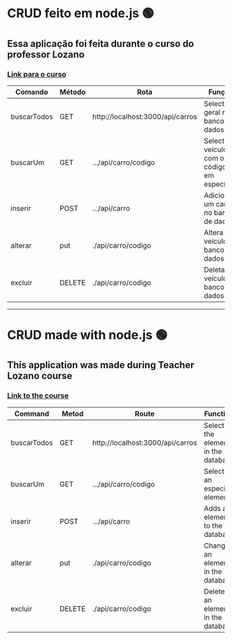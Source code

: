 # CRUD feito em node.js 🟢
## Essa aplicação foi feita durante o curso do professor Lozano
### [Link para o curso](https://youtube.com/playlist?list=PL1hl9qLyFtfDXY9NO8F3TnjxezKJ_1HlI)

| Comando    | Método       | Rota       |Função | 
| -----------| ----------   |----------- |-----------|
| buscarTodos| GET          | http://localhost:3000/api/carros|Select geral no banco de dados.|
| buscarUm   | GET          |  .../api/carro/codigo|Select no veículo com o código em específico|
|  inserir   |POST|.../api/carro| Adiciona um carro no banco de dados|
| alterar          |   put            |  ./api/carro/codigo          | Altera um veículo no banco de dados          |
| excluir          |  DELETE             |   ./api/carro/codigo      | Deleta um veículo do banco de dados           |

-----

# CRUD made with node.js 🟢

## This application was made during Teacher Lozano course
### [Link to the course](https://youtube.com/playlist?list=PL1hl9qLyFtfDXY9NO8F3TnjxezKJ_1HlI)

| Command    | Metod       | Route       |Function | 
| -----------| ----------   |----------- |-----------|
| buscarTodos| GET          | http://localhost:3000/api/carros       |Select all the elements in the database|
| buscarUm   | GET          |  .../api/carro/codigo                  | Select an especific element|
|  inserir   |POST|.../api/carro| Adds an element to the database                                      |
| alterar          |   put            |  ./api/carro/codigo          | Changes an element in the database  |
| excluir          |  DELETE             |   ./api/carro/codigo      | Delete an element in the database  |

